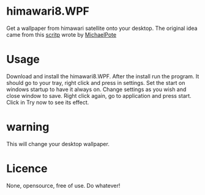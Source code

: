 # himawari8.WPF
Get a wallpaper from himawari satellite onto your desktop. The original idea came from this [scritp](https://gist.github.com/MichaelPote/92fa6e65eacf26219022) wrote by [MichaelPote](https://gist.github.com/MichaelPote)

# Usage
Download and install the himawari8.WPF. After the install run the program. It should go to your tray, right click and press in settings. Set the start on windows startup to have it always on. Change settings as you wish and close window to save. Right click again, go to application and press start. Click in Try now to see its effect.

# warning
This will change your desktop wallpaper.

# Licence
None, opensource, free of use. Do whatever! 
